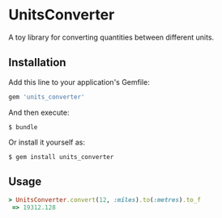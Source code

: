 # UnitsConverter

A toy library for converting quantities between different units.

## Installation

Add this line to your application's Gemfile:

```ruby
gem 'units_converter'
```

And then execute:

    $ bundle

Or install it yourself as:

    $ gem install units_converter

## Usage

```ruby
> UnitsConverter.convert(12, :miles).to(:metres).to_f
 => 19312.128 
```
